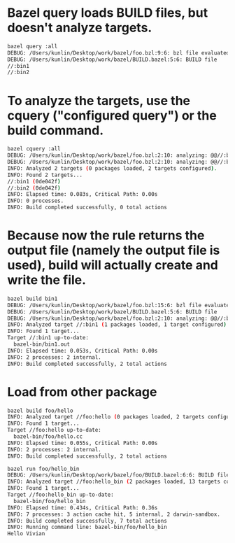 # Bazel query loads BUILD files, but doesn't analyze targets.
```bash
bazel query :all
DEBUG: /Users/kunlin/Desktop/work/bazel/foo.bzl:9:6: bzl file evaluated
DEBUG: /Users/kunlin/Desktop/work/bazel/BUILD.bazel:5:6: BUILD file
//:bin1
//:bin2
```

# To analyze the targets, use the cquery ("configured query") or the build command.
```bash
bazel cquery :all
DEBUG: /Users/kunlin/Desktop/work/bazel/foo.bzl:2:10: analyzing: @@//:bin2
DEBUG: /Users/kunlin/Desktop/work/bazel/foo.bzl:2:10: analyzing: @@//:bin1
INFO: Analyzed 2 targets (0 packages loaded, 2 targets configured).
INFO: Found 2 targets...
//:bin1 (0de042f)
//:bin2 (0de042f)
INFO: Elapsed time: 0.083s, Critical Path: 0.00s
INFO: 0 processes.
INFO: Build completed successfully, 0 total actions
```

# Because now the rule returns the output file (namely the output file is used), build will actually create and write the file.
```bash
bazel build bin1
DEBUG: /Users/kunlin/Desktop/work/bazel/foo.bzl:15:6: bzl file evaluated
DEBUG: /Users/kunlin/Desktop/work/bazel/BUILD.bazel:5:6: BUILD file
DEBUG: /Users/kunlin/Desktop/work/bazel/foo.bzl:2:10: analyzing: @@//:bin1
INFO: Analyzed target //:bin1 (1 packages loaded, 1 target configured).
INFO: Found 1 target...
Target //:bin1 up-to-date:
  bazel-bin/bin1.out
INFO: Elapsed time: 0.053s, Critical Path: 0.00s
INFO: 2 processes: 2 internal.
INFO: Build completed successfully, 2 total actions
```

# Load from other package
```bash
bazel build foo/hello
INFO: Analyzed target //foo:hello (0 packages loaded, 2 targets configured).
INFO: Found 1 target...
Target //foo:hello up-to-date:
  bazel-bin/foo/hello.cc
INFO: Elapsed time: 0.055s, Critical Path: 0.00s
INFO: 2 processes: 2 internal.
INFO: Build completed successfully, 2 total actions
```

```bash
bazel run foo/hello_bin      
DEBUG: /Users/kunlin/Desktop/work/bazel/foo/BUILD.bazel:6:6: BUILD file
INFO: Analyzed target //foo:hello_bin (2 packages loaded, 13 targets configured).
INFO: Found 1 target...
Target //foo:hello_bin up-to-date:
  bazel-bin/foo/hello_bin
INFO: Elapsed time: 0.434s, Critical Path: 0.36s
INFO: 7 processes: 3 action cache hit, 5 internal, 2 darwin-sandbox.
INFO: Build completed successfully, 7 total actions
INFO: Running command line: bazel-bin/foo/hello_bin
Hello Vivian
```